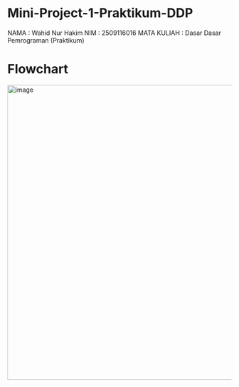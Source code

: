 # Mini-Project-1-Praktikum-DDP
NAMA         : Wahid Nur Hakim
NIM          : 2509116016
MATA KULIAH  : Dasar Dasar Pemrograman (Praktikum)

# Flowchart
<img width="1021" height="663" alt="image" src="https://github.com/user-attachments/assets/bbfc302d-e610-4d8a-89fc-97a36bfa7856" />
